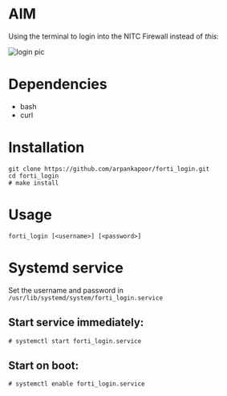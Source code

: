 # AIM
Using the terminal to login into the NITC Firewall instead of *this:*

![login pic](http://i.imgur.com/3tIwMt2.jpg)

# Dependencies
- bash
- curl

# Installation
    git clone https://github.com/arpankapoor/forti_login.git
    cd forti_login
    # make install

# Usage
    forti_login [<username>] [<password>]

# Systemd service
Set the username and password in `/usr/lib/systemd/system/forti_login.service`

## Start service immediately:

    # systemctl start forti_login.service

## Start on boot:

    # systemctl enable forti_login.service
